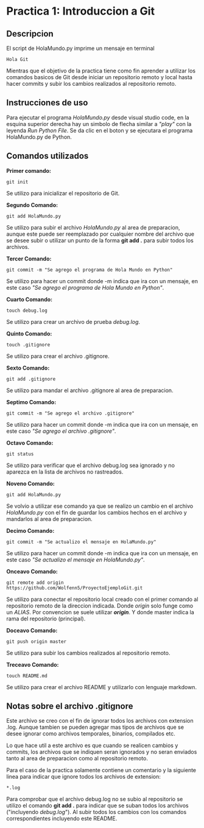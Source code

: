 # **Practica 1: Introduccion a Git**

## **Descripcion**

El script de HolaMundo.py imprime un mensaje en terminal
    
    Hola Git

Mientras que el objetivo de la practica tiene como fin aprender a utilizar los comandos basicos de Git desde iniciar un repositorio remoto y local hasta hacer commits y subir los cambios realizados al repositorio remoto.

## **Instrucciones de uso**

Para ejecutar el programa *HolaMundo.py* desde visual studio code, en la esquina superior derecha hay un simbolo de flecha similar a *"play"* con la leyenda *Run Python File*. Se da clic en el boton y se ejecutara el programa HolaMundo.py de Python.

## **Comandos utilizados**

**Primer comando:** 

    git init

Se utilizo para inicializar el repositorio de Git.

**Segundo Comando:** 

    git add HolaMundo.py

Se utilizo para subir el archivo *HolaMundo.py* al area de preparacion, aunque este puede ser reemplazado por cualquier nombre del archivo que se desee subir o utilizar un punto de la forma **git add .** para subir todos los archivos.


**Tercer Comando:**

    git commit -m "Se agrego el programa de Hola Mundo en Python"

Se utilizo para hacer un commit donde -m indica que ira con un mensaje, en este caso *"Se agrego el programa de Hola Mundo en Python"*.

**Cuarto Comando:**

    touch debug.log

Se utilizo para crear un archivo de prueba *debug.log*.

**Quinto Comando:**

    touch .gitignore

Se utilizo para crear el archivo .gitignore.

**Sexto Comando:** 

    git add .gitignore

Se utilizo para mandar el archivo .gitignore al area de preparacion.

**Septimo Comando:**

    git commit -m "Se agrego el archivo .gitignore"

Se utilizo para hacer un commit donde -m indica que ira con un mensaje, en este caso *"Se agrego el archivo .gitignore"*.

**Octavo Comando:**

    git status

Se utilizo para verificar que el archivo debug.log sea ignorado y no aparezca en la lista de archivos no rastreados.

**Noveno Comando:**

    git add HolaMundo.py

Se volvio a utilizar ese comando ya que se realizo un cambio en el archivo *HolaMundo.py* con el fin de guardar los cambios hechos en el archivo y mandarlos al area de preparacion.

**Decimo Comando:**

    git commit -m "Se actualizo el mensaje en HolaMundo.py"

Se utilizo para hacer un commit donde -m indica que ira con un mensaje, en este caso *"Se actualizo el mensaje en HolaMundo.py"*.

**Onceavo Comando:** 

    git remote add origin https://github.com/Wolfenn5/ProyectoEjemploGit.git

Se utilizo para conectar el repositorio local creado con el primer comando al repositorio remoto de la direccion indicada. Donde *origin* solo funge como un *ALIAS*. Por convencion se suele utilizar **_origin_**. Y donde master indica la rama del repositorio (principal).

**Doceavo Comando:**

    git push origin master

Se utilizo para subir los cambios realizados al repositorio remoto.

**Treceavo Comando:**

    touch README.md

Se utilizo para crear el archivo README y utilizarlo con lenguaje markdown.

## Notas sobre el archivo .gitignore

Este archivo se creo con el fin de ignorar todos los archivos con extension .log. Aunque tambien se pueden agregar mas tipos de archivos que se desee ignorar como archivos temporales, binarios, compilados etc.

Lo que hace util a este archivo es que cuando se realicen cambios y commits, los archivos que se indiquen seran ignorados y no seran enviados tanto al area de preparacion como al repositorio remoto.

Para el caso de la practica solamente contiene un comentario y la siguiente linea para indicar que ignore todos los archivos de extension:

    *.log

Para comprobar que el archivo debug.log no se subio al repositorio se utilizo el comando **git add .** para indicar que se suban todos los archivos ("incluyendo *debug.log*"). Al subir todos los cambios con los comandos correspondientes incluyendo este README.
